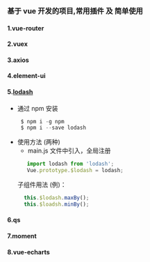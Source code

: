 ### 基于 vue 开发的项目,常用插件 及 简单使用
#### 1.vue-router
#### 2.vuex
#### 3.axios
#### 4.element-ui
#### 5.[lodash](https://www.lodashjs.com/)
   + 通过 npm 安装
     ```javascript
      $ npm i -g npm
      $ npm i --save lodash
     ```
   + 使用方法 (两种)
      + main.js 文件中引入，全局注册
      ```javascript
         import lodash from 'lodash';
         Vue.prototype.$lodash = lodash;
     ```
     子组件用法 (例)：
      ```javascript
        this.$lodash.maxBy();
        this.$loadsh.minBy();
     ```
#### 6.qs
#### 7.moment
#### 8.vue-echarts
